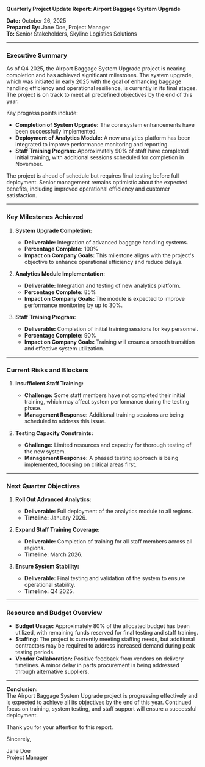 

**Quarterly Project Update Report: Airport Baggage System Upgrade**

**Date:** October 26, 2025  
**Prepared By:** Jane Doe, Project Manager  
**To:** Senior Stakeholders, Skyline Logistics Solutions

---

### **Executive Summary**

As of Q4 2025, the Airport Baggage System Upgrade project is nearing completion and has achieved significant milestones. The system upgrade, which was initiated in early 2025 with the goal of enhancing baggage handling efficiency and operational resilience, is currently in its final stages. The project is on track to meet all predefined objectives by the end of this year.

Key progress points include:
- **Completion of System Upgrade:** The core system enhancements have been successfully implemented.
- **Deployment of Analytics Module:** A new analytics platform has been integrated to improve performance monitoring and reporting.
- **Staff Training Program:** Approximately 90% of staff have completed initial training, with additional sessions scheduled for completion in November.

The project is ahead of schedule but requires final testing before full deployment. Senior management remains optimistic about the expected benefits, including improved operational efficiency and customer satisfaction.

---

### **Key Milestones Achieved**

1. **System Upgrade Completion:**  
   - **Deliverable:** Integration of advanced baggage handling systems.
   - **Percentage Complete:** 100%  
   - **Impact on Company Goals:** This milestone aligns with the project's objective to enhance operational efficiency and reduce delays.

2. **Analytics Module Implementation:**  
   - **Deliverable:** Integration and testing of new analytics platform.
   - **Percentage Complete:** 85%  
   - **Impact on Company Goals:** The module is expected to improve performance monitoring by up to 30%.

3. **Staff Training Program:**  
   - **Deliverable:** Completion of initial training sessions for key personnel.
   - **Percentage Complete:** 90%  
   - **Impact on Company Goals:** Training will ensure a smooth transition and effective system utilization.

---

### **Current Risks and Blockers**

1. **Insufficient Staff Training:**  
   - **Challenge:** Some staff members have not completed their initial training, which may affect system performance during the testing phase.
   - **Management Response:** Additional training sessions are being scheduled to address this issue.

2. **Testing Capacity Constraints:**  
   - **Challenge:** Limited resources and capacity for thorough testing of the new system.
   - **Management Response:** A phased testing approach is being implemented, focusing on critical areas first.

---

### **Next Quarter Objectives**

1. **Roll Out Advanced Analytics:**  
   - **Deliverable:** Full deployment of the analytics module to all regions.
   - **Timeline:** January 2026.

2. **Expand Staff Training Coverage:**  
   - **Deliverable:** Completion of training for all staff members across all regions.
   - **Timeline:** March 2026.

3. **Ensure System Stability:**  
   - **Deliverable:** Final testing and validation of the system to ensure operational stability.
   - **Timeline:** Q4 2025.

---

### **Resource and Budget Overview**

- **Budget Usage:** Approximately 80% of the allocated budget has been utilized, with remaining funds reserved for final testing and staff training.
- **Staffing:** The project is currently meeting staffing needs, but additional contractors may be required to address increased demand during peak testing periods.
- **Vendor Collaboration:** Positive feedback from vendors on delivery timelines. A minor delay in parts procurement is being addressed through alternative suppliers.

---

**Conclusion:**  
The Airport Baggage System Upgrade project is progressing effectively and is expected to achieve all its objectives by the end of this year. Continued focus on training, system testing, and staff support will ensure a successful deployment.

Thank you for your attention to this report.

Sincerely,

Jane Doe  
Project Manager